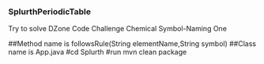 ### SplurthPeriodicTable
Try to solve DZone Code Challenge Chemical Symbol-Naming One

##Method name is followsRule(String elementName,String symbol)
##Class name is App.java
#cd Splurth
#run mvn clean package
